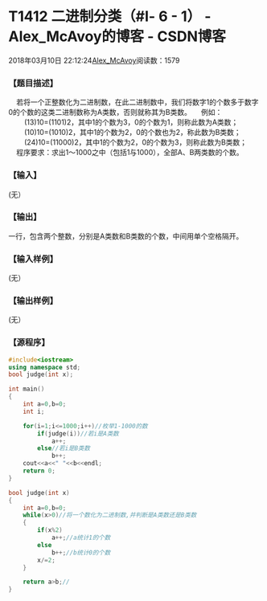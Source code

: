 # T1412	二进制分类（#Ⅰ- 6 - 1） - Alex_McAvoy的博客 - CSDN博客





2018年03月10日 22:12:24[Alex_McAvoy](https://me.csdn.net/u011815404)阅读数：1579








### 【题目描述】

    若将一个正整数化为二进制数，在此二进制数中，我们将数字1的个数多于数字0的个数的这类二进制数称为A类数，否则就称其为B类数。
    例如：
        (13)10=(1101)2，其中1的个数为3，0的个数为1，则称此数为A类数；
        (10)10=(1010)2，其中1的个数为2，0的个数也为2，称此数为B类数；
        (24)10=(11000)2，其中1的个数为2，0的个数为3，则称此数为B类数；
    程序要求：求出1～1000之中（包括1与1000），全部A、B两类数的个数。


### 【输入】

(无）


### 【输出】

一行，包含两个整数，分别是A类数和B类数的个数，中间用单个空格隔开。


### 【输入样例】

(无）


### 【输出样例】

(无）


### 【源程序】

```cpp
#include<iostream>
using namespace std;
bool judge(int x);

int main()
{
	int a=0,b=0;
	int i;

	for(i=1;i<=1000;i++)//枚举1-1000的数
		if(judge(i))//若i是A类数
			a++;
		else//若i是B类数
			b++;
	cout<<a<<" "<<b<<endl;
	return 0;
}

bool judge(int x)
{
	int a=0,b=0;
	while(x>0)//将一个数化为二进制数,并判断是A类数还是B类数
	{
		if(x%2)
			a++;//a统计1的个数
		else
			b++;//b统计0的个数
		x/=2;
	}

	return a>b;//
}
```




